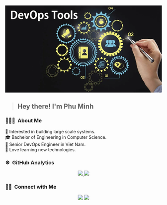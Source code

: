 ![Banner](https://github.com/phu-mai/phu-mai/blob/main/banner.jpg)
><h2>Hey there! I'm Phu Minh</h2>

### 👨🏻‍💻 &nbsp;About Me

🧐 Interested in building large scale systems.  
🎓 Bachelor of Engineering in Computer Science.  
💼 Senior DevOps Engineer in Viet Nam.  
🌱 Love learning new technologies.  

### ⚙️ &nbsp;GitHub Analytics

<p align="center">
<a href="https://github.com/phu-mai">
  <img height="180em" src="https://github-readme-stats-eight-theta.vercel.app/api?username=phu-mai&show_icons=true&theme=algolia&include_all_commits=true&count_private=true"/>
  <img height="180em" src="https://github-readme-stats-eight-theta.vercel.app/api/top-langs/?username=phu-mai&layout=compact&langs_count=8&theme=algolia"/>
</a>
</p>

### 🤝🏻 &nbsp;Connect with Me

<p align="center">
<a href="https://linkedin.com/in/m-phu"><img src="https://img.shields.io/badge/-Minh%20Phu-0077B5?style=flat&logo=Linkedin&logoColor=white"/></a>
<a href="mailto:phu.maiminh@gmail.com"><img src="https://img.shields.io/badge/-phu.maiminh@gmail.com-D14836?style=flat&logo=Gmail&logoColor=white"/></a>
</p>
